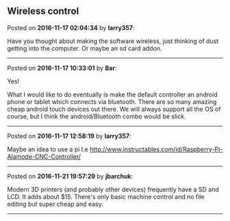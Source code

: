 ## Wireless control
Posted on **2016-11-17 02:04:34** by **larry357**:

Have you thought about making the software wireless, just thinking of dust getting into the computer. Or maybe an sd card addon.

---

Posted on **2016-11-17 10:33:01** by **Bar**:

Yes!



What I would like to do eventually is make the default controller an android phone or tablet which connects via bluetooth. There are so many amazing cheap android touch devices out there. We will always support all the OS of course, but I think the android/Bluetooth combo would be slick.

---

Posted on **2016-11-17 12:58:19** by **larry357**:

Maybe an idea to use a pi I.e http://www.instructables.com/id/Raspberry-Pi-Alamode-CNC-Controller/

---

Posted on **2016-11-21 19:57:29** by **jbarchuk**:

Modern 3D printers (and probably other devices) frequently have a SD and LCD. It adds about $15. There's only basic machine control and no file editing but super cheap and easy.

---

